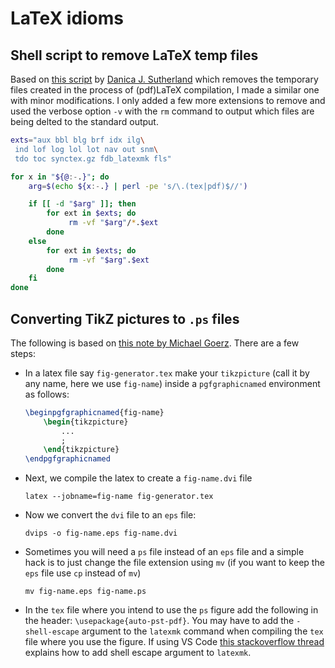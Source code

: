 # LaTeX idioms

## Shell script to remove LaTeX temp files

Based on [this script](https://gist.github.com/djsutherland/266983#file-latex-clean-sh) by [Danica J. Sutherland](https://gist.github.com/djsutherland) which removes the temporary files created in the process of (pdf)LaTeX compilation, I made a similar one with minor modifications. I only added a few more extensions to remove and used the verbose option `-v` with the `rm` command to output which files are being delted to the standard output. 
```bash
exts="aux bbl blg brf idx ilg\
 ind lof log lol lot nav out snm\
 tdo toc synctex.gz fdb_latexmk fls"

for x in "${@:-.}"; do
    arg=$(echo ${x:-.} | perl -pe 's/\.(tex|pdf)$//')

    if [[ -d "$arg" ]]; then
        for ext in $exts; do
             rm -vf "$arg"/*.$ext
        done
    else
        for ext in $exts; do
             rm -vf "$arg".$ext
        done
    fi
done

```


## Converting TikZ pictures to `.ps` files

The following is based on [this note by Michael Goerz](https://michaelgoerz.net/notes/creating-eps-files-from-tikz.html#using-externalization). 
There are a few steps: 

- In a latex file say `fig-generator.tex` make your `tikzpicture` (call it by any name, here we use `fig-name`) inside a `pgfgraphicnamed` environment as follows:


    ```latex
    \beginpgfgraphicnamed{fig-name}
        \begin{tikzpicture}
            ...
            ;
        \end{tikzpicture}
    \endpgfgraphicnamed
    ```

- Next, we compile the latex to create a `fig-name.dvi` file

    ```shell
    latex --jobname=fig-name fig-generator.tex
    ```

- Now we convert the `dvi` file to an `eps` file:

    ```shell
    dvips -o fig-name.eps fig-name.dvi
    ```

- Sometimes you will need a `ps` file instead of an `eps` file and a simple hack is to just change the file extension using `mv` (if you want to keep the `eps` file use `cp` instead of `mv`)

    ```shell
    mv fig-name.eps fig-name.ps
    ```

- In the `tex` file where you intend to use the `ps` figure add the following in the header: `\usepackage{auto-pst-pdf}`.
You may have to add the `-shell-escape` argument to the `latexmk` command when compiling the `tex` file where you use the figure.
If using VS Code [this stackoverflow thread](https://tex.stackexchange.com/questions/516604/how-to-enable-shell-escape-or-write18-visual-studio-code-latex-workshop) explains how to add shell escape argument to `latexmk`.
